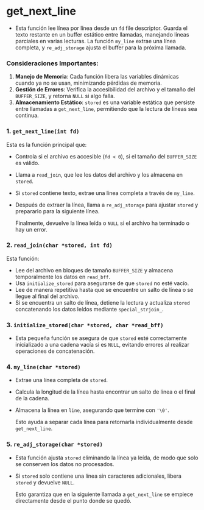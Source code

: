 # get_next_line
- Esta función lee línea por línea desde un `fd` file descriptor. Guarda el texto restante en un buffer estático entre llamadas, manejando líneas parciales en varias lecturas. La función `my_line` extrae una línea completa, y `re_adj_storage` ajusta el buffer para la próxima llamada.

### Consideraciones Importantes:

1. **Manejo de Memoria**: Cada función libera las variables dinámicas cuando ya no se usan, minimizando pérdidas de memoria.
2. **Gestión de Errores**: Verifica la accesibilidad del archivo y el tamaño del `BUFFER_SIZE`, y retorna `NULL` si algo falla.
3. **Almacenamiento Estático**: `stored` es una variable estática que persiste entre llamadas a `get_next_line`, permitiendo que la lectura de líneas sea continua.

   
### 1. **`get_next_line(int fd)`**

Esta es la función principal que:
- Controla si el archivo es accesible (`fd < 0`), si el tamaño del `BUFFER_SIZE` es válido.
- Llama a `read_join`, que lee los datos del archivo y los almacena en `stored`.
- Si `stored` contiene texto, extrae una línea completa a través de `my_line`.
- Después de extraer la línea, llama a `re_adj_storage` para ajustar `stored` y prepararlo para la siguiente línea.
  
  Finalmente, devuelve la línea leída o `NULL` si el archivo ha terminado o hay un error.

### 2. **`read_join(char *stored, int fd)`**

Esta función:
- Lee del archivo en bloques de tamaño `BUFFER_SIZE` y almacena temporalmente los datos en `read_bff`.
- Usa `initialize_stored` para asegurarse de que `stored` no esté vacío.
- Lee de manera repetitiva hasta que se encuentre un salto de línea o se llegue al final del archivo.
- Si se encuentra un salto de línea, detiene la lectura y actualiza `stored` concatenando los datos leídos mediante `special_strjoin_`.

### 3. **`initialize_stored(char *stored, char *read_bff)`**

- Esta pequeña función se asegura de que `stored` esté correctamente inicializado a una cadena vacía si es `NULL`, evitando errores al realizar operaciones de concatenación.

### 4. **`my_line(char *stored)`**

- Extrae una línea completa de `stored`.
- Calcula la longitud de la línea hasta encontrar un salto de línea o el final de la cadena.
- Almacena la línea en `line`, asegurando que termine con `'\0'`.
  
  Esto ayuda a separar cada línea para retornarla individualmente desde `get_next_line`.

### 5. **`re_adj_storage(char *stored)`**

- Esta función ajusta `stored` eliminando la línea ya leída, de modo que solo se conserven los datos no procesados.
- Si `stored` solo contiene una línea sin caracteres adicionales, libera `stored` y devuelve `NULL`.
  
  Esto garantiza que en la siguiente llamada a `get_next_line` se empiece directamente desde el punto donde se quedó.

